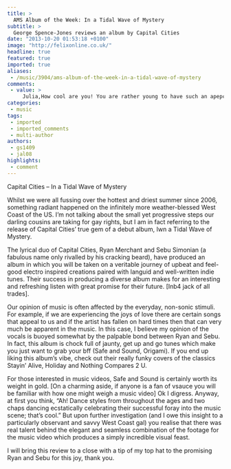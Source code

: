```yaml
---
title: >
  AMS Album of the Week: In a Tidal Wave of Mystery
subtitle: >
  George Spence-Jones reviews an album by Capital Cities
date: "2013-10-20 01:53:18 +0100"
image: "http://felixonline.co.uk/"
headline: true
featured: true
imported: true
aliases:
 - /music/3904/ams-album-of-the-week-in-a-tidal-wave-of-mystery
comments:
 - value: >
     Julia,How cool are you! You are rather young to have such an apepcriation for one of the masters. Nice to know we have something in common. I had all his albums when I was younger. And I mean vinyl albums. Wore them completely out.,Every time I think Wow, he's out done himself , Brian<a href="http://rpaptp.com"> aalwys</a> surprises me and all his fans by writing/singing more beautiful music!!! He is so talented and as a GREAT compliment, I find my 17 year old daughter (who is glued 100% to her IPOD) humming and singing his tunes often .(: KEEP WRITING! (:
categories:
 - music
tags:
 - imported
 - imported_comments
 - multi-author
authors:
 - gs1409
 - jal08
highlights:
 - comment
---
```


Capital Cities – In a Tidal Wave of Mystery

Whilst we were all fussing over the hottest and driest summer since 2006, something radiant happened on the infinitely more weather-blessed West Coast of the US. I’m not talking about the small yet progressive steps our darling cousins are taking for gay rights, but I am in fact referring to the release of Capital Cities’ true gem of a debut album, Iwn a Tidal Wave of Mystery.

The lyrical duo of Capital Cities, Ryan Merchant and Sebu Simonian (a fabulous name only rivalled by his cracking beard), have produced an album in which you will be taken on a veritable journey of upbeat and feel-good electro inspired creations paired with languid and well-written indie tunes. Their success in producing a diverse album makes for an interesting and refreshing listen with great promise for their future. [Inb4 jack of all trades].

Our opinion of music is often affected by the everyday, non-sonic stimuli. For example, if we are experiencing the joys of love there are certain songs that appeal to us and if the artist has fallen on hard times then that can very much be apparent in the music. In this case, I believe my opinion of the vocals is buoyed somewhat by the palpable bond between Ryan and Sebu. In fact, this album is chock full of jaunty, get up and go tunes which make you just want to grab your bff (Safe and Sound, Origami). If you end up liking this album’s vibe, check out their really funky covers of the classics Stayin’ Alive, Holiday and Nothing Compares 2 U.

For those interested in music videos, Safe and Sound is certainly worth its weight in gold. [On a charming aside, if anyone is a fan of vsauce you will be familiar with how one might weigh a music video] Ok I digress. Anyway, at first you think, “Ah! Dance styles from throughout the ages and two chaps dancing ecstatically celebrating their successful foray into the music scene; that’s cool.” But upon further investigation (and I owe this insight to a particularly observant and savvy West Coast gal) you realise that there was real talent behind the elegant and seamless combination of the footage for the music video which produces a simply incredible visual feast.

I will bring this review to a close with a tip of my top hat to the promising Ryan and Sebu for this joy, thank you.
